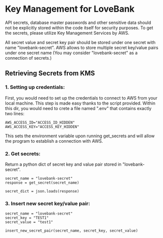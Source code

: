 
# Key Management for LoveBank


API secrets, database master passwords and other sensitive data should not be explicitly stored within the code itself for security purposes. To
get the secrets, please utilize Key Management Services by AWS. 

All secret value and secret key pair should be stored under one secret with name "lovebank-secret". AWS allows to store multiple
secret key/value pairs under one secret name (You may consider "lovebank-secret" as a connection of secrets.)
## Retrieving Secrets from KMS

### 1. Setting up credentials:
First, you would need to set up the credentials to connect to AWS from your local machine. This step is made easy thanks to 
the script provided. Within this dir, you would need to crete a file named ".env" that contains exactly two lines:
```
AWS_ACCESS_ID="ACCESS_ID_HIDDEN"
AWS_ACCESS_KEY="ACCESS_KEY_HIDDEN"
```
This sets the environment variable upon running get_secrets and will allow the program to establish a connection with AWS.

### 2. Get secrets:
Return a python dict of secret key and value pair stored in "lovebank-secret".
```
secret_name = "lovebank-secret"
response = get_secret(secret_name)

secret_dict = json.loads(response)
```

### 3. Insert new secret key/value pair:
```
secret_name = "lovebank-secret"
secret_key = "TEST1"
secret_value = "test1"

insert_new_secret_pair(secret_name, secret_key, secret_value)
```


